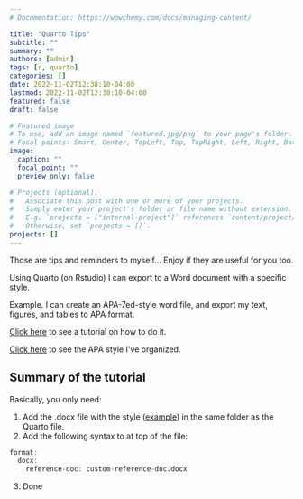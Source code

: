 ```yaml
---
# Documentation: https://wowchemy.com/docs/managing-content/

title: "Quarto Tips"
subtitle: ""
summary: ""
authors: [admin]
tags: [r, quarto]
categories: []
date: 2022-11-02T12:38:10-04:00
lastmod: 2022-11-02T12:38:10-04:00
featured: false
draft: false

# Featured image
# To use, add an image named `featured.jpg/png` to your page's folder.
# Focal points: Smart, Center, TopLeft, Top, TopRight, Left, Right, BottomLeft, Bottom, BottomRight.
image:
  caption: ""
  focal_point: ""
  preview_only: false

# Projects (optional).
#   Associate this post with one or more of your projects.
#   Simply enter your project's folder or file name without extension.
#   E.g. `projects = ["internal-project"]` references `content/project/deep-learning/index.md`.
#   Otherwise, set `projects = []`.
projects: []
---
```


Those are tips and reminders to myself... Enjoy if they are useful for you too. 


Using Quarto (on Rstudio) I can export to a Word document with a specific style.

Example. I can create an APA-7ed-style word file, and export my text, figures, and tables to APA format. 

[Click here](https://quarto.org/docs/output-formats/ms-word-templates.html) to see a tutorial on how to do it. 

[Click here](https://drive.google.com/drive/folders/1eBVPgOClTyuX9uff1po5Vj1tpmXODx76) to see the APA style I've organized. 

## Summary of the tutorial
Basically, you only need:
1. Add the .docx file with the style ([example](https://drive.google.com/drive/folders/1eBVPgOClTyuX9uff1po5Vj1tpmXODx76)) in the same folder as the Quarto file. 
2. Add the following syntax to at top of the file:

```r
format:  
  docx:
    reference-doc: custom-reference-doc.docx
```
3. Done